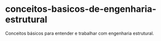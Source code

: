 # conceitos-basicos-de-engenharia-estrutural
Conceitos básicos para entender e trabalhar com engenharia estrutural.
